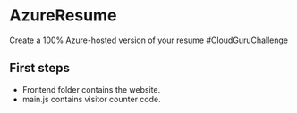 # AzureResume
Create a 100% Azure-hosted version of your resume #CloudGuruChallenge

## First steps

- Frontend folder contains the website.
- main.js contains visitor counter code.
